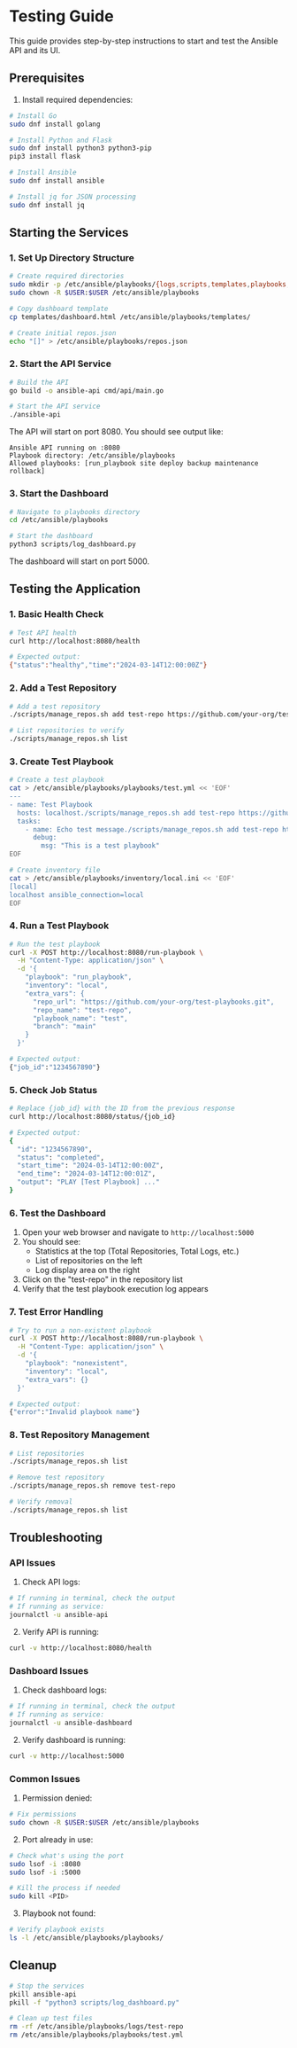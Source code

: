 # Testing Guide

This guide provides step-by-step instructions to start and test the Ansible API and its UI.

## Prerequisites

1. Install required dependencies:
```bash
# Install Go
sudo dnf install golang

# Install Python and Flask
sudo dnf install python3 python3-pip
pip3 install flask

# Install Ansible
sudo dnf install ansible

# Install jq for JSON processing
sudo dnf install jq
```

## Starting the Services

### 1. Set Up Directory Structure

```bash
# Create required directories
sudo mkdir -p /etc/ansible/playbooks/{logs,scripts,templates,playbooks,inventory}
sudo chown -R $USER:$USER /etc/ansible/playbooks

# Copy dashboard template
cp templates/dashboard.html /etc/ansible/playbooks/templates/

# Create initial repos.json
echo "[]" > /etc/ansible/playbooks/repos.json
```

### 2. Start the API Service

```bash
# Build the API
go build -o ansible-api cmd/api/main.go

# Start the API service
./ansible-api
```

The API will start on port 8080. You should see output like:
```
Ansible API running on :8080
Playbook directory: /etc/ansible/playbooks
Allowed playbooks: [run_playbook site deploy backup maintenance rollback]
```

### 3. Start the Dashboard

```bash
# Navigate to playbooks directory
cd /etc/ansible/playbooks

# Start the dashboard
python3 scripts/log_dashboard.py
```

The dashboard will start on port 5000.

## Testing the Application

### 1. Basic Health Check

```bash
# Test API health
curl http://localhost:8080/health

# Expected output:
{"status":"healthy","time":"2024-03-14T12:00:00Z"}
```

### 2. Add a Test Repository

```bash
# Add a test repository
./scripts/manage_repos.sh add test-repo https://github.com/your-org/test-playbooks.git

# List repositories to verify
./scripts/manage_repos.sh list
```

### 3. Create Test Playbook

```bash
# Create a test playbook
cat > /etc/ansible/playbooks/playbooks/test.yml << 'EOF'
---
- name: Test Playbook
  hosts: localhost./scripts/manage_repos.sh add test-repo https://github.com/your-org/test-playbooks.git
  tasks:
    - name: Echo test message./scripts/manage_repos.sh add test-repo https://github.com/your-org/test-playbooks.git
      debug:
        msg: "This is a test playbook"
EOF

# Create inventory file
cat > /etc/ansible/playbooks/inventory/local.ini << 'EOF'
[local]
localhost ansible_connection=local
EOF
```

### 4. Run a Test Playbook

```bash
# Run the test playbook
curl -X POST http://localhost:8080/run-playbook \
  -H "Content-Type: application/json" \
  -d '{
    "playbook": "run_playbook",
    "inventory": "local",
    "extra_vars": {
      "repo_url": "https://github.com/your-org/test-playbooks.git",
      "repo_name": "test-repo",
      "playbook_name": "test",
      "branch": "main"
    }
  }'

# Expected output:
{"job_id":"1234567890"}
```

### 5. Check Job Status

```bash
# Replace {job_id} with the ID from the previous response
curl http://localhost:8080/status/{job_id}

# Expected output:
{
  "id": "1234567890",
  "status": "completed",
  "start_time": "2024-03-14T12:00:00Z",
  "end_time": "2024-03-14T12:00:01Z",
  "output": "PLAY [Test Playbook] ..."
}
```

### 6. Test the Dashboard

1. Open your web browser and navigate to `http://localhost:5000`
2. You should see:
   - Statistics at the top (Total Repositories, Total Logs, etc.)
   - List of repositories on the left
   - Log display area on the right
3. Click on the "test-repo" in the repository list
4. Verify that the test playbook execution log appears

### 7. Test Error Handling

```bash
# Try to run a non-existent playbook
curl -X POST http://localhost:8080/run-playbook \
  -H "Content-Type: application/json" \
  -d '{
    "playbook": "nonexistent",
    "inventory": "local",
    "extra_vars": {}
  }'

# Expected output:
{"error":"Invalid playbook name"}
```

### 8. Test Repository Management

```bash
# List repositories
./scripts/manage_repos.sh list

# Remove test repository
./scripts/manage_repos.sh remove test-repo

# Verify removal
./scripts/manage_repos.sh list
```

## Troubleshooting

### API Issues

1. Check API logs:
```bash
# If running in terminal, check the output
# If running as service:
journalctl -u ansible-api
```

2. Verify API is running:
```bash
curl -v http://localhost:8080/health
```

### Dashboard Issues

1. Check dashboard logs:
```bash
# If running in terminal, check the output
# If running as service:
journalctl -u ansible-dashboard
```

2. Verify dashboard is running:
```bash
curl -v http://localhost:5000
```

### Common Issues

1. Permission denied:
```bash
# Fix permissions
sudo chown -R $USER:$USER /etc/ansible/playbooks
```

2. Port already in use:
```bash
# Check what's using the port
sudo lsof -i :8080
sudo lsof -i :5000

# Kill the process if needed
sudo kill <PID>
```

3. Playbook not found:
```bash
# Verify playbook exists
ls -l /etc/ansible/playbooks/playbooks/
```

## Cleanup

```bash
# Stop the services
pkill ansible-api
pkill -f "python3 scripts/log_dashboard.py"

# Clean up test files
rm -rf /etc/ansible/playbooks/logs/test-repo
rm /etc/ansible/playbooks/playbooks/test.yml
``` 